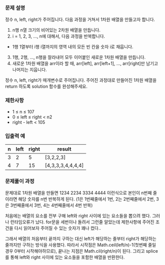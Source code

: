 ### 문제 설명

정수 n, left, right가 주어집니다. 다음 과정을 거쳐서 1차원 배열을 만들고자 합니다.

1. n행 n열 크기의 비어있는 2차원 배열을 만듭니다.
2. i = 1, 2, 3, ..., n에 대해서, 다음 과정을 반복합니다.

- 1행 1열부터 i행 i열까지의 영역 내의 모든 빈 칸을 숫자 i로 채웁니다.

3. 1행, 2행, ..., n행을 잘라내어 모두 이어붙인 새로운 1차원 배열을 만듭니다.
4. 새로운 1차원 배열을 arr이라 할 때, arr[left], arr[left+1], ..., arr[right]만 남기고 나머지는 지웁니다.

정수 n, left, right가 매개변수로 주어집니다. 주어진 과정대로 만들어진 1차원 배열을 return 하도록 solution 함수를 완성해주세요.

### 제한사항

- 1 ≤ n ≤ 107
- 0 ≤ left ≤ right < n2
- right - left < 105

### 입출력 예

| n   | left | right | result            |
| --- | ---- | ----- | ----------------- |
| 3   | 2    | 5     | [3,2,2,3]         |
| 4   | 7    | 15    | [4,3,3,3,4,4,4,4] |

### 문제풀이 과정

문제대로 1차원 배열을 만들면 1234 2234 3334 4444 이런식으로 본인이 n번째 줄이라면 해당 숫자를 n번 반복하게 된다. (1은 1번째줄에서 1번, 2는 2번째줄에서 2번, 3은 3번째줄에서 3번, 4는 4번째줄에서 4번 반복)

처음에는 배열의 요소를 전부 구해 left와 right 사이에 있는 요소들을 뽑으려 했다. 그러나 런타임오류가 났다. for문을 세번이나 돌려서 그런줄 알았는데 제한사항에 주어진 조건을 다시 읽어보자 주어질 수 있는 숫자가 꽤나 컸다..

그래서 배열의 처음부터 끝까지 구하는 대신 left가 해당하는 줄부터 right가 해당하는 줄까지만 구하는 방식을 사용했다. 따라서 시작점은 Math.ceil(left/n)-1(첫번째 줄일 경우 0부터 시작해야하므로), 끝나는 지점은 Math.cil(right/n)이 된다. 그리고 splice를 통해 left와 right 사이에 있는 요소들을 포함한 배열을 반환한다.
